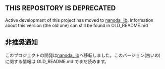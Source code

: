 

## THIS REPOSITORY IS DEPRECATED

Active development of this project has moved to [nanoda_lib](https://github.com/ammkrn/nanoda_lib.git). Information about this version (the old one) can still be found in OLD_README.md


## 非推奨通知

このプロジェクトの開発は[nanoda_lib](https://github.com/ammkrn/nanoda_lib.git)へ移転しました。このバージョン(古いの)に関する情報は OLD_README.md でまだ読めます。
